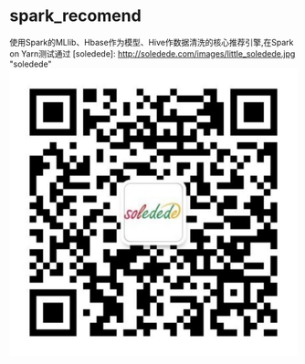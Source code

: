 spark_recomend
=================

使用Spark的MLlib、Hbase作为模型、Hive作数据清洗的核心推荐引擎,在Spark on Yarn测试通过
[soledede]: http://soledede.com/images/little_soledede.jpg "soledede"
<a href="http://edu.51cto.com/lecturer/user_id-7516873.html"><img src="image/soledede.png" alt="推荐系统"/></a>

